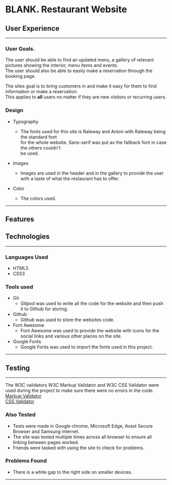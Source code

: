 # BLANK. Restaurant Website


## User Experience

---

### User Goals.

The user should be able to find an updated menu, a gallery of relevant pictures showing the interior, menu items and events.  
The user should also be able to easily make a reservation through the booking page.

The sites goal is to bring customers in and make it easy for them to find information or make a reservation.  
This applies to **all** users no matter if they are new visitors or recurring users.

### Design

* Typography  
    * The fonts used for this site is Raleway and Anton with Raleway being the standard font  
    for the whole website. Sans-serif was put as the fallback font in case the others couldn't  
    be used.  

* Images  
    * Images are used in the header and in the gallery to provide the user with a taste of what the restaurant has to offer.  

* Color  
    * The colors used.  

---

## Features



## Technologies

---

### Languages Used
* HTML5  
* CSS3

### Tools used

* Git  
    * Gitpod was used to write all the code for the website and then push it to Github for storing.  
* Github  
    * Github was used to store the websites code.  
* Font Awesome  
    * Font Awesome was used to provide the website with icons for the social links and various other places on the site.  
* Google Fonts  
    * Google Fonts was used to import the fonts used in this project.  

---

## Testing

---

The W3C validators W3C Markup Validator and W3C CSS Validator were used during the project to make sure there were no errors in the code.  
[Markup Validator](https://validator.w3.org/)  
[CSS Validator](https://jigsaw.w3.org/css-validator/)

### Also Tested

* Tests were made in Google chrome, Microsoft Edge, Avast Secure Browser and Samsung internet.  
* The site was tested multiple times across all browser to ensure all linking between pages worked.
* Friends were tasked with using the site to check for problems.

### Problems Found

* There is a white gap to the right side on smaller devices.

---






